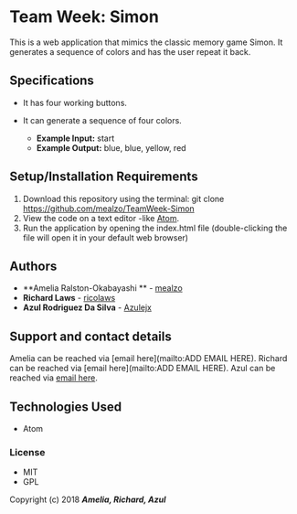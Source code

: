 # Team Week: Simon

This is a web application that mimics the classic memory game Simon. It generates a sequence of colors and has the user repeat it back.


## Specifications

* It has four working buttons.

* It can generate a sequence of four colors.
  * **Example Input:** start
  * **Example Output:** blue, blue, yellow, red


## Setup/Installation Requirements

1. Download this repository using the terminal: git clone https://github.com/mealzo/TeamWeek-Simon
2. View the code on a text editor -like [Atom](https://atom.io/).
3. Run the application by opening the index.html file (double-clicking the file will open it in your default web browser)

## Authors

* **Amelia Ralston-Okabayashi ** - [mealzo](https://github.com/mealzo)
* **Richard Laws** - [ricolaws](https://github.com/ricolaws)
* **Azul Rodriguez Da Silva** - [Azulejx](https://github.com/azulejx)

## Support and contact details

Amelia can be reached via [email here](mailto:ADD EMAIL HERE).
Richard can be reached via [email here](mailto:ADD EMAIL HERE).
Azul can be reached via [email here](mailto:azulejx@gmail.com).


## Technologies Used

* Atom

### License

* MIT
* GPL

Copyright (c) 2018 **_Amelia, Richard, Azul_**
